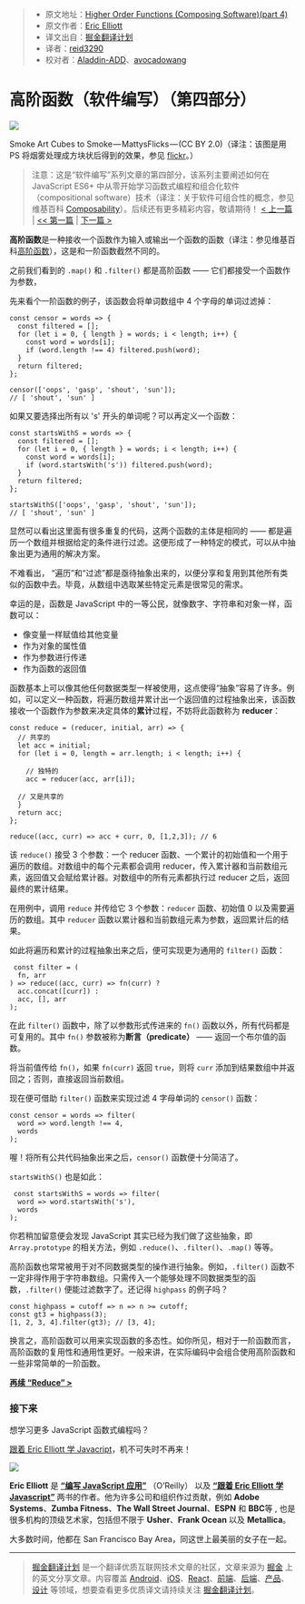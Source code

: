 > *   原文地址：[Higher Order Functions (Composing Software)(part 4)](https://medium.com/javascript-scene/higher-order-functions-composing-software-5365cf2cbe99)
> *   原文作者：[Eric Elliott](https://medium.com/@_ericelliott?source=post_header_lockup)
> *   译文出自：[掘金翻译计划](https://github.com/xitu/gold-miner)
> *   译者：[reid3290](https://github.com/reid3290)
> *   校对者：[Aladdin-ADD](https://github.com/Aladdin-ADD)、[avocadowang](https://github.com/avocadowang)

# 高阶函数（软件编写）（第四部分） #

<img class="progressiveMedia-noscript js-progressiveMedia-inner" src="https://cdn-images-1.medium.com/max/800/1*uVpU7iruzXafhU2VLeH4lw.jpeg">

Smoke Art Cubes to Smoke — MattysFlicks — (CC BY 2.0)（译注：该图是用 PS 将烟雾处理成方块状后得到的效果，参见 [flickr](https://www.flickr.com/photos/68397968@N07/11432696204)。）
> 注意：这是“软件编写”系列文章的第四部分，该系列主要阐述如何在 JavaScript ES6+ 中从零开始学习函数式编程和组合化软件（compositional software）技术（译注：关于软件可组合性的概念，参见维基百科 [Composability](https://en.wikipedia.org/wiki/Composability)）。后续还有更多精彩内容，敬请期待！
> [< 上一篇](https://github.com/xitu/gold-miner/blob/master/TODO/a-functional-programmers-introduction-to-javascript-composing-software.md) | [<< 第一篇](https://github.com/xitu/gold-miner/blob/master/TODO/the-rise-and-fall-and-rise-of-functional-programming-composable-software.md)  | [下一篇 >](https://github.com/xitu/gold-miner/blob/master/TODO/reduce-composing-software.md)

**高阶函数**是一种接收一个函数作为输入或输出一个函数的函数（译注：参见维基百科[高阶函数](https://zh.wikipedia.org/wiki/%E9%AB%98%E9%98%B6%E5%87%BD%E6%95%B0)），这是和一阶函数截然不同的。

之前我们看到的 `.map()` 和 `.filter()` 都是高阶函数 —— 它们都接受一个函数作为参数，

先来看个一阶函数的例子，该函数会将单词数组中 4 个字母的单词过滤掉：

```
const censor = words => {
  const filtered = [];
  for (let i = 0, { length } = words; i < length; i++) {
    const word = words[i];
    if (word.length !== 4) filtered.push(word);
  }
  return filtered;
};

censor(['oops', 'gasp', 'shout', 'sun']);
// [ 'shout', 'sun' ]
```

如果又要选择出所有以 's' 开头的单词呢？可以再定义一个函数：

```
const startsWithS = words => {
  const filtered = [];
  for (let i = 0, { length } = words; i < length; i++) {
    const word = words[i];
    if (word.startsWith('s')) filtered.push(word);
  }
  return filtered;
};

startsWithS(['oops', 'gasp', 'shout', 'sun']);
// [ 'shout', 'sun' ]
```

显然可以看出这里面有很多重复的代码，这两个函数的主体是相同的 —— 都是遍历一个数组并根据给定的条件进行过滤。这便形成了一种特定的模式，可以从中抽象出更为通用的解决方案。

不难看出， “遍历”和“过滤”都是亟待抽象出来的，以便分享和复用到其他所有类似的函数中去。毕竟，从数组中选取某些特定元素是很常见的需求。

幸运的是，函数是 JavaScript 中的一等公民，就像数字、字符串和对象一样，函数可以：

- 像变量一样赋值给其他变量
- 作为对象的属性值
- 作为参数进行传递
- 作为函数的返回值

函数基本上可以像其他任何数据类型一样被使用，这点使得“抽象”容易了许多。例如，可以定义一种函数，将遍历数组并累计出一个返回值的过程抽象出来，该函数接收一个函数作为参数来决定具体的**累计**过程，不妨将此函数称为 **reducer**：

```
const reduce = (reducer, initial, arr) => {
  // 共享的
  let acc = initial;
  for (let i = 0, length = arr.length; i < length; i++) {

    // 独特的
    acc = reducer(acc, arr[i]);

  // 又是共享的
  }
  return acc;
};

reduce((acc, curr) => acc + curr, 0, [1,2,3]); // 6
```

该 `reduce()` 接受 3 个参数：一个 reducer 函数、一个累计的初始值和一个用于遍历的数组。对数组中的每个元素都会调用 reducer，传入累计器和当前数组元素，返回值又会赋给累计器。对数组中的所有元素都执行过 reducer 之后，返回最终的累计结果。

在用例中，调用 `reduce` 并传给它 3 个参数：`reducer` 函数、初始值 0 以及需要遍历的数组。其中 `reducer` 函数以累计器和当前数组元素为参数，返回累计后的结果。

如此将遍历和累计的过程抽象出来之后，便可实现更为通用的 `filter()` 函数：

```
 const filter = (
  fn, arr
) => reduce((acc, curr) => fn(curr) ?
  acc.concat([curr]) :
  acc, [], arr
);
```

在此 `filter()` 函数中，除了以参数形式传进来的 `fn()` 函数以外，所有代码都是可复用的。其中 `fn()` 参数被称为**断言（predicate）** —— 返回一个布尔值的函数。

将当前值传给 `fn()`，如果 `fn(curr)` 返回 `true`，则将 `curr` 添加到结果数组中并返回之；否则，直接返回当前数组。

现在便可借助 `filter()` 函数来实现过滤 4 字母单词的 `censor()` 函数：

```
const censor = words => filter(
  word => word.length !== 4,
  words
);
```

喔！将所有公共代码抽象出来之后，`censor()` 函数便十分简洁了。

`startsWithS()` 也是如此：

```
 const startsWithS = words => filter(
  word => word.startsWith('s'),
  words
);
```

 你若稍加留意便会发现 JavaScript 其实已经为我们做了这些抽象，即 `Array.prototype` 的相关方法，例如 `.reduce()`、`.filter()`、`.map()` 等等。

 高阶函数也常常被用于对不同数据类型的操作进行抽象。例如，`.filter()` 函数不一定非得作用于字符串数组。只需传入一个能够处理不同数据类型的函数，`.filter()` 便能过滤数字了。还记得 `highpass` 的例子吗？

```
const highpass = cutoff => n => n >= cutoff;
const gt3 = highpass(3);
[1, 2, 3, 4].filter(gt3); // [3, 4];
```

换言之，高阶函数可以用来实现函数的多态性。如你所见，相对于一阶函数而言，高阶函数的复用性和通用性更好。一般来讲，在实际编码中会组合使用高阶函数和一些非常简单的一阶函数。

[**再续 “Reduce” >**](https://github.com/xitu/gold-miner/blob/master/TODO/reduce-composing-software.md)

### 接下来 ###

想学习更多 JavaScript 函数式编程吗？

[跟着 Eric Elliott 学 Javacript](http://ericelliottjs.com/product/lifetime-access-pass/)，机不可失时不再来！

[<img class="progressiveMedia-noscript js-progressiveMedia-inner" src="https://cdn-images-1.medium.com/max/800/1*3njisYUeHOdyLCGZ8czt_w.jpeg">](https://ericelliottjs.com/product/lifetime-access-pass/)

**Eric Elliott** 是  [**“编写 JavaScript 应用”**](http://pjabook.com) （O’Reilly） 以及 [**“跟着 Eric Elliott 学 Javascript”**](http://ericelliottjs.com/product/lifetime-access-pass/) 两书的作者。他为许多公司和组织作过贡献，例如 **Adobe Systems**、**Zumba Fitness**、**The Wall Street Journal**、**ESPN** 和 **BBC**等 , 也是很多机构的顶级艺术家，包括但不限于 **Usher**、**Frank Ocean** 以及 **Metallica**。

大多数时间，他都在 San Francisco Bay Area，同这世上最美丽的女子在一起。

---

> [掘金翻译计划](https://github.com/xitu/gold-miner) 是一个翻译优质互联网技术文章的社区，文章来源为 [掘金](https://juejin.im) 上的英文分享文章。内容覆盖 [Android](https://github.com/xitu/gold-miner#android)、[iOS](https://github.com/xitu/gold-miner#ios)、[React](https://github.com/xitu/gold-miner#react)、[前端](https://github.com/xitu/gold-miner#前端)、[后端](https://github.com/xitu/gold-miner#后端)、[产品](https://github.com/xitu/gold-miner#产品)、[设计](https://github.com/xitu/gold-miner#设计) 等领域，想要查看更多优质译文请持续关注 [掘金翻译计划](https://github.com/xitu/gold-miner)。

